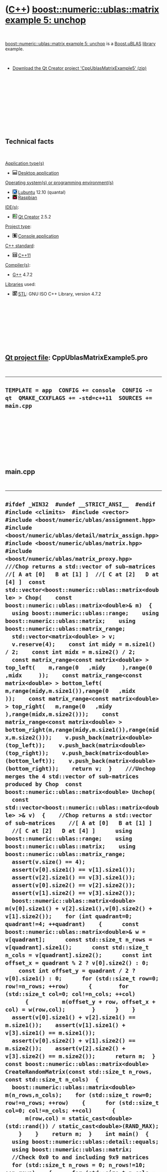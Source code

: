 
 

 

 

 

 

([C++](Cpp.md)) [boost::numeric::ublas::matrix example 5: unchop](CppUblasMatrixExample5.md)
==============================================================================================

 

[boost::numeric::ublas::matrix example 5:
unchop](CppUblasMatrixExample5.md) is a [Boost.uBLAS](CppUblas.md)
[library](CppLibrary.md) example.

 

-   [Download the Qt Creator project
    'CppUblasMatrixExample5' (zip)](CppUblasMatrixExample5.zip)

 

 

 

 

 

 

Technical facts
---------------

 

[Application type(s)](CppApplication.md)

-   ![Desktop](PicDesktop.png) [Desktop
    application](CppDesktopApplication.md)

[Operating system(s) or programming environment(s)](CppOs.md)

-   ![Lubuntu](PicLubuntu.png) [Lubuntu](CppLubuntu.md) 12.10 (quantal)
-   ![Raspbian](PicRaspbian.png) [Raspbian](CppRaspbian.md)

[IDE(s)](CppIde.md):

-   ![Qt Creator](PicQtCreator.png) [Qt Creator](CppQtCreator.md) 2.5.2

[Project type](CppQtProjectType.md):

-   ![console](PicConsole.png) [Console
    application](CppConsoleApplication.md)

[C++ standard](CppStandard.md):

-   ![C++11](PicCpp11.png) [C++11](Cpp11.md)

[Compiler(s)](CppCompiler.md):

-   [G++](CppGpp.md) 4.7.2

[Libraries](CppLibrary.md) used:

-   ![STL](PicStl.png) [STL](CppStl.md): GNU ISO C++ Library, version
    4.7.2

 

 

 

 

 

[Qt project file](CppQtProjectFile.md): CppUblasMatrixExample5.pro
-------------------------------------------------------------------

 

  ----------------------------------------------------------------------------------------------------------
  ` TEMPLATE = app  CONFIG += console  CONFIG -= qt  QMAKE_CXXFLAGS += -std=c++11  SOURCES += main.cpp   `
  ----------------------------------------------------------------------------------------------------------

 

 

 

 

 

main.cpp
--------

 

  -----------------------------------------------------------------------------------------------------------------------------------------------------------------------------------------------------------------------------------------------------------------------------------------------------------------------------------------------------------------------------------------------------------------------------------------------------------------------------------------------------------------------------------------------------------------------------------------------------------------------------------------------------------------------------------------------------------------------------------------------------------------------------------------------------------------------------------------------------------------------------------------------------------------------------------------------------------------------------------------------------------------------------------------------------------------------------------------------------------------------------------------------------------------------------------------------------------------------------------------------------------------------------------------------------------------------------------------------------------------------------------------------------------------------------------------------------------------------------------------------------------------------------------------------------------------------------------------------------------------------------------------------------------------------------------------------------------------------------------------------------------------------------------------------------------------------------------------------------------------------------------------------------------------------------------------------------------------------------------------------------------------------------------------------------------------------------------------------------------------------------------------------------------------------------------------------------------------------------------------------------------------------------------------------------------------------------------------------------------------------------------------------------------------------------------------------------------------------------------------------------------------------------------------------------------------------------------------------------------------------------------------------------------------------------------------------------------------------------------------------------------------------------------------------------------------------------------------------------------------------------------------------------------------------------------------------------------------------------------------------------------------------------------------------------------------------------------------------------------------------------------------------------------------------------------------------------------------------------------------------------------------------------------------------------------------------------------------------------------------------------------------------------------------------------------------------------------------------------------------------------------------------------------------------------------------------------------------------------------------------------------------------------------------------------------------------------------------------------------------------------------------------------------------------------------------------------------------------------------------------------------------------------------------------------------------------------------------------------------------------------------------------------------------------------------------------------------------------------------------------------------------------------------------------------------------------------------------------------------------
  ` #ifdef _WIN32  #undef __STRICT_ANSI__  #endif    #include <climits>  #include <vector>    #include <boost/numeric/ublas/assignment.hpp>  #include <boost/numeric/ublas/detail/matrix_assign.hpp>  #include <boost/numeric/ublas/matrix.hpp>  #include <boost/numeric/ublas/matrix_proxy.hpp>    ///Chop returns a std::vector of sub-matrices  //[ A at [0]   B at [1] ]  //[ C at [2]   D at [4] ]  const std::vector<boost::numeric::ublas::matrix<double> > Chop(    const boost::numeric::ublas::matrix<double>& m)  {    using boost::numeric::ublas::range;    using boost::numeric::ublas::matrix;    using boost::numeric::ublas::matrix_range;    std::vector<matrix<double> > v;    v.reserve(4);    const int midy = m.size1() / 2;    const int midx = m.size2() / 2;    const matrix_range<const matrix<double> > top_left(    m,range(0   ,midy     ),range(0   ,midx     ));    const matrix_range<const matrix<double> > bottom_left( m,range(midy,m.size1()),range(0   ,midx     ));    const matrix_range<const matrix<double> > top_right(   m,range(0   ,midy     ),range(midx,m.size2()));    const matrix_range<const matrix<double> > bottom_right(m,range(midy,m.size1()),range(midx,m.size2()));    v.push_back(matrix<double>(top_left));    v.push_back(matrix<double>(top_right));    v.push_back(matrix<double>(bottom_left));    v.push_back(matrix<double>(bottom_right));    return v;  }    ///Unchop merges the 4 std::vector of sub-matrices produced by Chop  const boost::numeric::ublas::matrix<double> Unchop(    const std::vector<boost::numeric::ublas::matrix<double> >& v)  {    //Chop returns a std::vector of sub-matrices    //[ A at [0]   B at [1] ]    //[ C at [2]   D at [4] ]      using boost::numeric::ublas::range;    using boost::numeric::ublas::matrix;    using boost::numeric::ublas::matrix_range;    assert(v.size() == 4);    assert(v[0].size1() == v[1].size1());    assert(v[2].size1() == v[3].size1());    assert(v[0].size2() == v[2].size2());    assert(v[1].size2() == v[3].size2());    boost::numeric::ublas::matrix<double> m(v[0].size1() + v[2].size1(),v[0].size2() + v[1].size2());    for (int quadrant=0; quadrant!=4; ++quadrant)    {      const boost::numeric::ublas::matrix<double>& w = v[quadrant];      const std::size_t n_rows = v[quadrant].size1();      const std::size_t n_cols = v[quadrant].size2();      const int offset_x = quadrant % 2 ? v[0].size2() : 0;      const int offset_y = quadrant / 2 ? v[0].size1() : 0;      for (std::size_t row=0; row!=n_rows; ++row)      {        for (std::size_t col=0; col!=n_cols; ++col)        {          m(offset_y + row, offset_x + col) = w(row,col);        }      }    }      assert(v[0].size1() + v[2].size1() == m.size1());    assert(v[1].size1() + v[3].size1() == m.size1());    assert(v[0].size2() + v[1].size2() == m.size2());    assert(v[2].size2() + v[3].size2() == m.size2());      return m;  }    const boost::numeric::ublas::matrix<double> CreateRandomMatrix(const std::size_t n_rows, const std::size_t n_cols)  {    boost::numeric::ublas::matrix<double> m(n_rows,n_cols);    for (std::size_t row=0; row!=n_rows; ++row)    {      for (std::size_t col=0; col!=n_cols; ++col)      {        m(row,col) = static_cast<double>(std::rand()) / static_cast<double>(RAND_MAX);      }    }    return m;  }    int main()  {    using boost::numeric::ublas::detail::equals;    using boost::numeric::ublas::matrix;      //Check 0x0 to and including 9x9 matrices    for (std::size_t n_rows = 0; n_rows!=10; ++n_rows)    {      for (std::size_t n_cols = 0; n_cols!=10; ++n_cols)      {        //Epsilon is more or less the smallest round-off error        const double epsilon = std::numeric_limits<double>::epsilon();          //Create a random matrix        const matrix<double> m = CreateRandomMatrix(n_rows,n_cols);          //Assume it is found identical to itself        assert(equals(m,m,epsilon,epsilon));          //Chop and unchop the input matrix        const matrix<double> n = Unchop(Chop(m));          //Assume input matrix and result are identical        assert(equals(m,n,epsilon,epsilon));      }    }  } `
  -----------------------------------------------------------------------------------------------------------------------------------------------------------------------------------------------------------------------------------------------------------------------------------------------------------------------------------------------------------------------------------------------------------------------------------------------------------------------------------------------------------------------------------------------------------------------------------------------------------------------------------------------------------------------------------------------------------------------------------------------------------------------------------------------------------------------------------------------------------------------------------------------------------------------------------------------------------------------------------------------------------------------------------------------------------------------------------------------------------------------------------------------------------------------------------------------------------------------------------------------------------------------------------------------------------------------------------------------------------------------------------------------------------------------------------------------------------------------------------------------------------------------------------------------------------------------------------------------------------------------------------------------------------------------------------------------------------------------------------------------------------------------------------------------------------------------------------------------------------------------------------------------------------------------------------------------------------------------------------------------------------------------------------------------------------------------------------------------------------------------------------------------------------------------------------------------------------------------------------------------------------------------------------------------------------------------------------------------------------------------------------------------------------------------------------------------------------------------------------------------------------------------------------------------------------------------------------------------------------------------------------------------------------------------------------------------------------------------------------------------------------------------------------------------------------------------------------------------------------------------------------------------------------------------------------------------------------------------------------------------------------------------------------------------------------------------------------------------------------------------------------------------------------------------------------------------------------------------------------------------------------------------------------------------------------------------------------------------------------------------------------------------------------------------------------------------------------------------------------------------------------------------------------------------------------------------------------------------------------------------------------------------------------------------------------------------------------------------------------------------------------------------------------------------------------------------------------------------------------------------------------------------------------------------------------------------------------------------------------------------------------------------------------------------------------------------------------------------------------------------------------------------------------------------------------------------------------------------------------------

 

 

 

 

 

 




